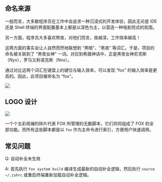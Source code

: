 
## 命名来源

一般而言，大多数程序员在工作中会追求一种沉浸式的开发体验，因此无论是 IDE 还是 Shell 终端的界面配置基本上都是以深色为主，以营造一种电影院式的氛围。

另一方面，程序员大多喜欢熬夜，对他们而言，夜越深，工作效率越高！

这两方面的事实会让人自然而然地联想到 “黑暗”、“黑夜” 等词汇。于是，项目的命名被关联到了 “黑夜女神” 一词。对应到希腊神话中，正是黑夜女神尼克斯（Nyx），罗马又称诺克斯（Nox）。

通过对比这两个词汇在键盘上的键位与输入效率，可以发现 “fox” 的输入效率是更高的。因此，此项目被命名为 “fox”。

![](https://chuquan-public-r-001.oss-cn-shanghai.aliyuncs.com/fox/fox-keyboard-layout.png)

## LOGO 设计

![](https://chuquan-public-r-001.oss-cn-shanghai.aliyuncs.com/fox/fox-logo.png)

一个个五彩斑斓的碎片代表 FOX 所管理的无数脚本，它们共同组成了 FOX 的全部功能。而所有这些脚本都是以 `fox` 作为主命令进行索引，方便用户快速调用。

## 常见问题
Q: 自动补全未生效

A: 首先执行 `fox system build` 编译生成最新的自动补全逻辑，然后执行 `source ~/.zshrc` 或重启终端重新加载自动补全逻辑。
